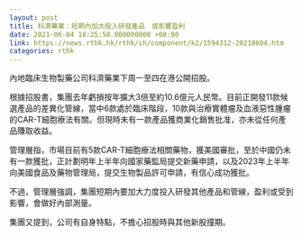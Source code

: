 ```yaml
---
layout: post
title: 科濟藥業：短期內加大投入研發產品　或影響盈利
date: 2021-06-04 18:25:58.000000000 +08:00
link: https://news.rthk.hk/rthk/ch/component/k2/1594312-20210604.htm
categories: rthk
---
```


內地臨床生物製藥公司科濟藥業下周一至四在港公開招股。

根據招股書，集團去年虧損按年擴大3倍至約10.6億元人民幣。目前正開發11款候選產品的差異化管線，當中6款處於臨床階段，10款與治療實體瘤及血液惡性腫瘤的CAR-T細胞療法有關。但現時未有一款產品獲商業化銷售批准，亦未從任何產品賺取收益。

管理層指，市場目前有5款CAR-T細胞療法相關藥物，獲美國審批，至於中國仍未有一款獲批，正計劃明年上半年向國家藥監局提交新藥申請，以及2023年上半年向美國食品及藥物管理局，提交生物製品許可申請，有信心成功獲批。

不過，管理層強調，集團短期內要加大力度投入研發其他產品和管線，盈利或受到影響，會做好內部測量。

集團又提到，公司有自身特點，不擔心招股時與其他新股撞期。
